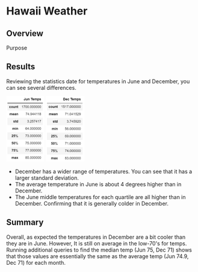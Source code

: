 # Hawaii Weather

## Overview
Purpose

## Results
<p>Reviewing the statistics date for temperatures in June and December, you can see several differences.</p>

<img src="Resources/JunTempDesc.png" height="174" />&nbsp;<img src="Resources/DecTempDesc.png" height="174" /><br/>

* December has a wider range of temperatures. You can see that it has a larger standard deviation.
* The average temperature in June is about 4 degrees higher than in December.
* The June middle temperatures for each quartile are all higher than in December. Confirming that it is generally colder in December.

## Summary
<p>Overall, as expected the temperatures in December are a bit cooler than they are in June. However, It is still on average in the low-70's for temps. Running additional queries to find the median temp (Jun 75, Dec 71) shows that those values are essentially the same as the average temp (Jun 74.9, Dec 71) for each month.</p>


